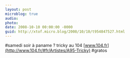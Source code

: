 ```yaml
---
layout: post
microblog: true
audio: 
photo: 
date: 2008-10-10 00:00:00 -0000
guid: http://xtof.micro.blog/2008/10/10/t954847527.html
---
```

#samedi soir à paname ? tricky au 104 [www.104.fr](http://www.104.fr/#fr/Artistes/A95-Tricky) #gratos
